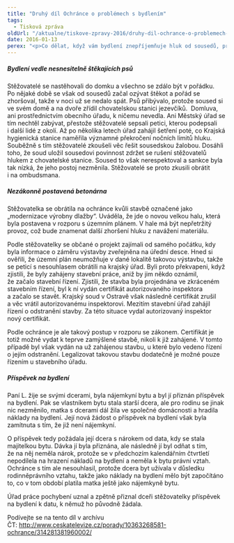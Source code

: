 ```yaml
---
title: "Druhý díl Ochránce o problémech s bydlením"
tags:
  - Tisková zpráva
oldUrl: "/aktualne/tiskove-zpravy-2016/druhy-dil-ochrance-o-problemech-s-bydlenim"
date: 2016-01-13
perex: "<p>Co dělat, když vám bydlení znepříjemňuje hluk od sousedů, prach z betonárny anebo na bydlení nemáte dost peněz? Sledujte v neděli 17. 1. od 18:15 h na ČT 2 druhý díl pořadu Ochránce. Reprízy bude ČT2 vysílat následující čtvrtek a pátek v 19:15, resp. ve 14:00 h.</p>"
---
```


<!-- imported from the old website -->

<h5>Bydlení vedle nesnesitelně štěkajících psů</h5> <p>Stěžovatelé se nastěhovali do domku a všechno se zdálo být v pořádku. Po nějaké době se však od sousedů začal ozývat štěkot a pořád se zhoršoval, takže v noci už se nedalo spát. Psů přibývalo, protože soused si ve svém domě a na dvoře zřídil chovatelskou stanici jezevčíků.  Domluva, ani prostřednictvím obecního úřadu, k ničemu nevedla. Ani Městský úřad se tím nechtěl zabývat, přestože stěžovatelé sepsali petici, kterou podepsali i další lidé z okolí. Až po několika letech úřad zahájil šetření poté, co Krajská hygienická stanice naměřila významné překročení nočních limitů hluku. Souběžně s tím stěžovatelé zkoušeli věc řešit sousedskou žalobou. Dosáhli toho, že soud uložil sousedovi povinnost zdržet se rušení stěžovatelů hlukem z chovatelské stanice. Soused to však nerespektoval a sankce byla tak nízká, že jeho postoj nezměnila. Stěžovatelé se proto zkusili obrátit i na ombudsmana.</p> <h5>Nezákonně postavená betonárna</h5> <p>Stěžovatelka se obrátila na ochránce kvůli stavbě označené jako „modernizace výrobny dlažby“. Uváděla, že jde o novou velkou halu, která byla postavena v rozporu s územním plánem. V hale má být nepřetržitý provoz, což bude znamenat další zhoršení hluku z navážení materiálu.</p> <p>Podle stěžovatelky se občané o projekt zajímali od samého počátku, kdy byla informace o záměru výstavby zveřejněna na úřední desce. Hned si ověřili, že územní plán neumožňuje v dané lokalitě takovou výstavbu, takže se peticí s nesouhlasem obrátili na krajský úřad. Byli proto překvapeni, když zjistili, že byly zahájeny stavební práce, aniž by jim někdo oznámil, že začalo stavební řízení. Zjistili, že stavba byla projednána ve zkráceném stavebním řízení, byl k ní vydán certifikát autorizovaného inspektora a začalo se stavět. Krajský soud v Ostravě však následně certifikát zrušil a věc vrátil autorizovanému inspektorovi. Mezitím stavební úřad zahájil řízení o odstranění stavby. Za této situace vydal autorizovaný inspektor nový certifikát.</p> <p>Podle ochránce je ale takový postup v rozporu se zákonem. Certifikát je totiž možné vydat k teprve zamýšlené stavbě, nikoli k již zahájené. V tomto případě byl však vydán na už zahájenou stavbu, u které bylo vedeno řízení o jejím odstranění. Legalizovat takovou stavbu dodatečně je možné pouze řízením u stavebního úřadu.</p> <h5>Příspěvek na bydlení</h5> <p>Paní L. žije se svými dcerami, byla nájemkyní bytu a byl jí přiznán příspěvek na bydlení. Pak se vlastníkem bytu stala starší dcera, ale pro rodinu se jinak nic nezměnilo, matka s dcerami dál žila ve společné domácnosti a hradila náklady na bydlení. Její nová žádost o příspěvek na bydlení však byla zamítnuta s tím, že již není nájemkyní. </p> <p>O příspěvek tedy požádala její dcera s nárokem od data, kdy se stala majitelkou bytu. Dávka jí byla přiznána, ale následně jí byl odňat s tím, že na něj neměla nárok, protože se v předchozím kalendářním čtvrtletí nepodílela na hrazení nákladů na bydlení a neměla k bytu právní vztah. Ochránce s tím ale nesouhlasil, protože dcera byt užívala v důsledku rodinněprávního vztahu, takže jako náklady na bydlení mělo být započítáno to, co v tom období platila matka ještě jako nájemkyně bytu. </p> <p>Úřad práce pochybení uznal a zpětně přiznal dceři stěžovatelky příspěvek na bydlení k datu, k němuž ho původně žádala.</p> <p>Podívejte se na tento díl v archívu ČT: <a title="Otevření do nového okna" href="http://www.ceskatelevize.cz/porady/10363268581-ochrance/314281381960002/" target="_blank">http://www.ceskatelevize.cz/porady/10363268581-ochrance/314281381960002/</a> <img alt="" src="https://www.ochrance.cz/typo3/ext/od_linkdesc/icons/external.gif" class="od_linkdesc_icon_external" /></p><p></p>
